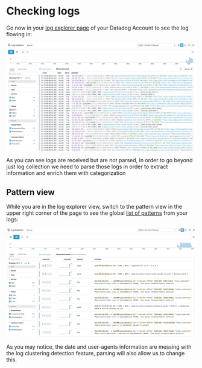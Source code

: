 # Checking logs

Go now in your [log explorer page](https://app.datadoghq.com/logs) of your Datadog Account to see the log flowing in:

![log-flowing](https://raw.githubusercontent.com/l0k0ms/workshops/master/log-workshop-4/images/log-flowing.png)

As you can see logs are received but are not parsed, in order to go beyond just log collection we need to parse those logs in order to extract information and enrich them with categorization

## Pattern view

While you are in the log explorer view, switch to the pattern view in the upper right corner of the page to see the global [list of patterns](https://docs.datadoghq.com/logs/explorer/patterns/) from your logs:

![pattern_1](https://raw.githubusercontent.com/l0k0ms/workshops/master/log-workshop-4/images/pattern_1.png)

As you may notice, the date and user-agents information are messing with the log clustering detection feature, parsing will also allow us to change this.
